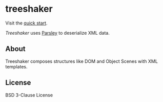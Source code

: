 # treeshaker

Visit the [quick start](https://herebythere.github.io/parsley-dom).

_Treeshaker_ uses [Parsley](https://github.com/herebythere/parsley) to
deserialize XML data.

## About

Treeshaker composes structures like DOM and Object Scenes with XML templates.

## License

BSD 3-Clause License
